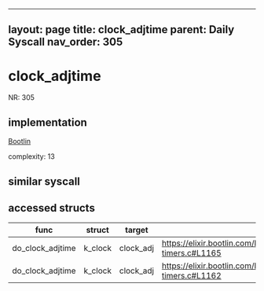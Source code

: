 
---
layout: page
title: clock_adjtime
parent: Daily Syscall
nav_order: 305
---
        

# clock_adjtime
NR: 305

## implementation
[Bootlin](https://elixir.bootlin.com/linux/v6.14.7/source/kernel/time/posix-timers.c#L1168)

complexity: 13


## similar syscall


## accessed structs

|func|struct|target|location|has_read|has_write|
|--|--|--|--|--|--|
|do_clock_adjtime|k_clock|clock_adj|https://elixir.bootlin.com/linux/v6.14.7/source/kernel/time/posix-timers.c#L1165|true|true|
|do_clock_adjtime|k_clock|clock_adj|https://elixir.bootlin.com/linux/v6.14.7/source/kernel/time/posix-timers.c#L1162|true|true|
